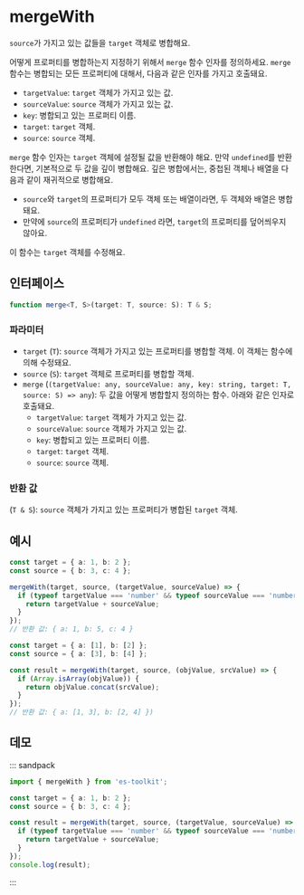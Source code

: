 # mergeWith

`source`가 가지고 있는 값들을 `target` 객체로 병합해요.

어떻게 프로퍼티를 병합하는지 지정하기 위해서 `merge` 함수 인자를 정의하세요. `merge` 함수는 병합되는 모든 프로퍼티에 대해서, 다음과 같은 인자를 가지고 호출돼요.

- `targetValue`: `target` 객체가 가지고 있는 값.
- `sourceValue`: `source` 객체가 가지고 있는 값.
- `key`: 병합되고 있는 프로퍼티 이름.
- `target`: `target` 객체.
- `source`: `source` 객체.

`merge` 함수 인자는 `target` 객체에 설정될 값을 반환해야 해요. 만약 `undefined`를 반환한다면, 기본적으로 두 값을 깊이 병합해요. 깊은 병합에서는, 중첩된 객체나 배열을 다음과 같이 재귀적으로 병합해요.

- `source`와 `target`의 프로퍼티가 모두 객체 또는 배열이라면, 두 객체와 배열은 병합돼요.
- 만약에 `source`의 프로퍼티가 `undefined` 라면, `target`의 프로퍼티를 덮어씌우지 않아요.

이 함수는 `target` 객체를 수정해요.

## 인터페이스

```typescript
function merge<T, S>(target: T, source: S): T & S;
```

### 파라미터

- `target` (`T`): `source` 객체가 가지고 있는 프로퍼티를 병합할 객체. 이 객체는 함수에 의해 수정돼요.
- `source` (`S`): `target` 객체로 프로퍼티를 병합할 객체.
- `merge` (`(targetValue: any, sourceValue: any, key: string, target: T, source: S) => any`): 두 값을 어떻게 병합할지 정의하는 함수. 아래와 같은 인자로 호출돼요.
  - `targetValue`: `target` 객체가 가지고 있는 값.
  - `sourceValue`: `source` 객체가 가지고 있는 값.
  - `key`: 병합되고 있는 프로퍼티 이름.
  - `target`: `target` 객체.
  - `source`: `source` 객체.

### 반환 값

(`T & S`): `source` 객체가 가지고 있는 프로퍼티가 병합된 `target` 객체.

## 예시

```typescript
const target = { a: 1, b: 2 };
const source = { b: 3, c: 4 };

mergeWith(target, source, (targetValue, sourceValue) => {
  if (typeof targetValue === 'number' && typeof sourceValue === 'number') {
    return targetValue + sourceValue;
  }
});
// 반환 값: { a: 1, b: 5, c: 4 }

const target = { a: [1], b: [2] };
const source = { a: [3], b: [4] };

const result = mergeWith(target, source, (objValue, srcValue) => {
  if (Array.isArray(objValue)) {
    return objValue.concat(srcValue);
  }
});
// 반환 값: { a: [1, 3], b: [2, 4] })
```

## 데모

::: sandpack

```ts index.ts
import { mergeWith } from 'es-toolkit';

const target = { a: 1, b: 2 };
const source = { b: 3, c: 4 };

const result = mergeWith(target, source, (targetValue, sourceValue) => {
  if (typeof targetValue === 'number' && typeof sourceValue === 'number') {
    return targetValue + sourceValue;
  }
});
console.log(result);
```

:::
